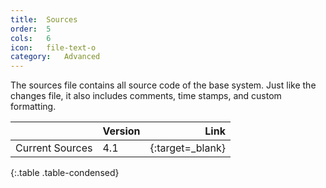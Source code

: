 ```yaml
---
title:  Sources
order:  5
cols:   6
icon:   file-text-o
category:   Advanced
---
```

The sources file contains all source code of the base system. Just like the changes file, it also includes comments, time stamps, and custom formatting.

|                | Version   | Link                                                      |
| -------------- |:--------- | ---------------------------------------------------------:|
| Current Sources   | 4.1       | [<i class="fa fa-download"></i>][sources]{:target=_blank} |
{:.table .table-condensed}

[sources]: http://ftp.squeak.org/4.5/SqueakV41.sources.zip
